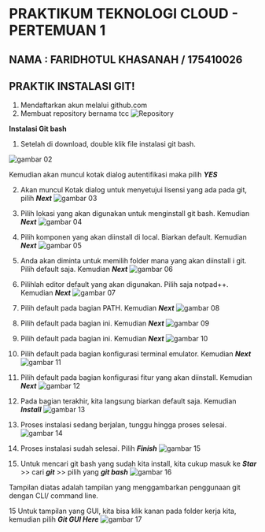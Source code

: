 # PRAKTIKUM TEKNOLOGI CLOUD - PERTEMUAN 1

## NAMA : FARIDHOTUL KHASANAH / 175410026
## PRAKTIK INSTALASI GIT!

1. Mendaftarkan akun melalui github.com
2. Membuat repository bernama tcc
![Repository](01.png)

**Instalasi Git bash**
1. Setelah di download, double klik file instalasi git bash. 

![gambar 02](02.png)

Kemudian akan muncul kotak dialog autentifikasi maka pilih _**YES**_

2. Akan muncul Kotak dialog untuk menyetujui lisensi yang ada pada git, pilih _**Next**_
![gambar 03](03.jpg)


3. Pilih lokasi yang akan digunakan untuk menginstall git bash. Kemudian _**Next**_
![gambar 04](04.jpg)


4. Pilih komponen yang akan diinstall di local. Biarkan default. Kemudian _**Next**_
![gambar 05](05.jpg)


5. Anda akan diminta untuk memilih folder mana yang akan diinstall i git. Pilih default saja. Kemudian _**Next**_
![gambar 06](06.jpg)


6. Pilihlah editor default yang akan digunakan. Pilih saja notpad++. Kemudian _**Next**_
![gambar 07](07.jpg)


7. Pilih default pada bagian PATH. Kemudian _**Next**_
![gambar 08](08.jpg)


8. Pilih default pada bagian ini. Kemudian _**Next**_
![gambar 09](09.jpg)


9. Pilih default pada bagian ini. Kemudian _**Next**_
![gambar 10](10.jpg)


10. Pilih default pada bagian konfigurasi terminal emulator. Kemudian _**Next**_
![gambar 11](11.jpg)


11. Pilih default pada bagian konfigurasi fitur yang akan diinstall. Kemudian _**Next**_
![gambar 12](12.jpg)


12. Pada bagian terakhir, kita langsung biarkan default saja. Kemudian _**Install**_
![gambar 13](13.jpg)


13. Proses instalasi sedang berjalan, tunggu hingga proses selesai.
![gambar 14](14.jpg)


14. Proses instalasi sudah selesai. Pilih _**Finish**_
![gambar 15](15.jpg)


14. Untuk mencari git bash yang sudah kita install, kita cukup masuk ke _**Star**_ >> cari _**git**_ >> pilih yang _**git bash**_
![gambar 16](16.jpg)

Tampilan diatas adalah tampilan yang menggambarkan penggunaan git dengan CLI/ command line. 


15 Untuk tampilan yang GUI, kita bisa klik kanan pada folder kerja kita, kemudian pilih _**Git GUI Here**_
![gambar 17](17.jpg)